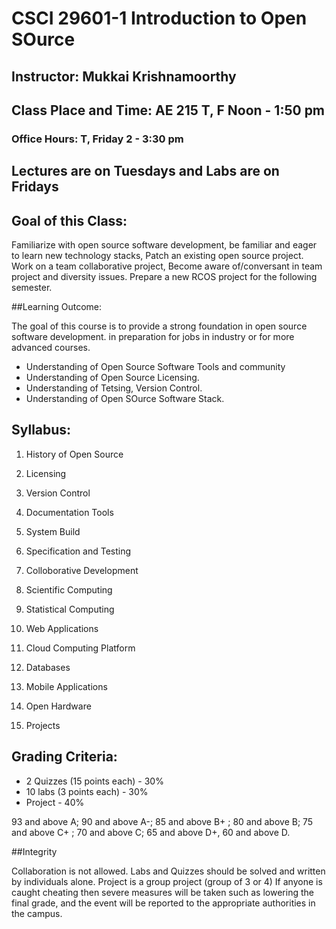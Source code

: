 # CSCI 29601-1 Introduction to Open SOurce
## Instructor: Mukkai Krishnamoorthy
## Class Place and Time:  AE 215 T, F  Noon - 1:50 pm
### Office Hours: T, Friday 2 - 3:30 pm

##  Lectures are on Tuesdays and Labs are on Fridays

## Goal of this Class:
Familiarize with open source software development, be familiar and eager to learn new technology stacks, 
Patch an existing open source project. Work on a team collaborative project, Become aware of/conversant 
in team project and diversity issues. Prepare a new RCOS project for the following semester.


##Learning Outcome:


The goal of this course is to provide a strong foundation in open source software development.
in preparation for jobs in industry or for more advanced courses.

- Understanding of Open Source Software Tools and community
- Understanding of Open Source Licensing.
- Understanding of Tetsing, Version Control.
- Understanding of Open SOurce Software Stack.

## Syllabus:

1. History of Open Source

2. Licensing

3. Version Control

4. Documentation Tools

5. System Build

6. Specification and Testing

7. Colloborative Development

8. Scientific Computing

9. Statistical Computing

10. Web Applications
 
11. Cloud Computing Platform
 
12. Databases
 
13. Mobile Applications
 
14. Open Hardware

15.  Projects

## Grading Criteria:
- 2 Quizzes (15 points each) - 30%
- 10 labs (3 points each) - 30%
- Project - 40%

93 and above A; 90 and above A-; 85 and above B+ ; 80 and above B; 75 and above C+ ; 70 and above C; 65 and above D+,
60 and above D.

##Integrity

Collaboration is not allowed. Labs and Quizzes should be solved and written by individuals alone. 
Project is a group project (group of 3 or 4)
If anyone is caught cheating then severe measures will be taken such as lowering the final grade, 
and the event will be reported to the appropriate authorities in the campus.


